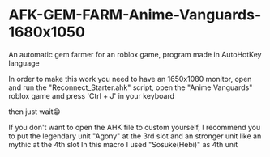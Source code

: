 # AFK-GEM-FARM-Anime-Vanguards-1680x1050
An automatic gem farmer for an roblox game, program made in AutoHotKey language

In order to make this work you need to have an 1650x1080 monitor, open and run the "Reconnect_Starter.ahk" script, open the "Anime Vanguards" roblox game and press 'Ctrl + J' in your keyboard

then just wait😁

If you don't want to open the AHK file to custom yourself, I recommend you to put the legendary unit "Agony" at the 3rd slot and an stronger unit like an mythic at the 4th slot
In this macro I used "Sosuke(Hebi)" as 4th unit 
